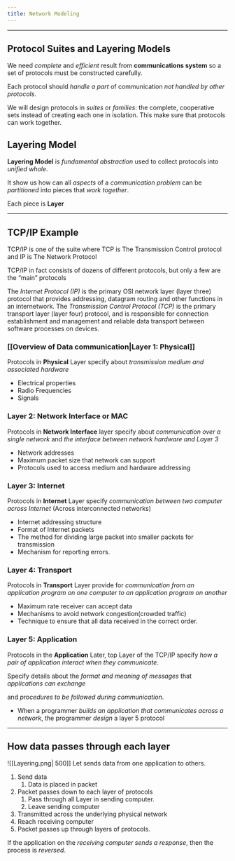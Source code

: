 ```yaml
---
title: Network Modeling
---
```


----

## Protocol Suites and Layering Models

We need *complete* and *efficient* result from **communications system** so a set of protocols must be constructed carefully.

Each protocol should *handle a part* of communication *not handled by other protocols*.

We will design protocols in *suites* or *families*: the complete, cooperative sets instead of creating each one in isolation. This make sure that protocols can work together.
## Layering Model

**Layering Model** is *fundamental abstraction* used to collect protocols into *unified whole*. 

It show us how can all *aspects* of a *communication problem* can be *partitioned* into pieces that *work together*. 

Each piece is **Layer**

----

## TCP/IP Example

TCP/IP is one of the suite where TCP is The Transmission Control protocol and IP is The Network Protocol

TCP/IP in fact consists of dozens of different protocols, but only a few are the “main” protocols

The _Internet Protocol (IP)_ is the primary OSI network layer (layer three) protocol that provides addressing, datagram routing and other functions in an internetwork. The _Transmission Control Protocol (TCP)_ is the primary transport layer (layer four) protocol, and is responsible for connection establishment and management and reliable data transport between software processes on devices.


### [[Overview of Data communication|Layer 1: Physical]]
Protocols in **Physical** Layer specify about *transmission medium and associated hardware* 

- Electrical properties
- Radio Frequencies
- Signals
### Layer 2: Network Interface or MAC
Protocols in **Network Interface** layer specify about *communication over a single network* and *the interface between network hardware and Layer 3* 

- Network addresses
- Maximum packet size that network can support
- Protocols used to access medium and hardware addressing

### Layer 3: Internet
Protocols in **Internet** Layer specify *communication between two computer across Internet* (Across interconnected networks)

- Internet addressing structure
- Format of Internet packets
- The method for dividing large packet into smaller packets for transmission
- Mechanism for reporting errors.

### Layer 4: Transport
Protocols in **Transport** Layer provide for *communication from an application program on one computer to an application program on another*

- Maximum rate receiver can accept data
- Mechanisms to avoid network congestion(crowded traffic)
- Technique to ensure that all data received in the correct order.

### Layer 5: Application
Protocols in the **Application** Later, top Layer of the TCP/IP specify *how a pair of application interact when they communicate*.

Specify details about the *format and meaning of messages* that *applications can exchange* 

and *procedures to be followed during communication*.

- When a programmer *builds an application that communicates across a network*, the programmer *design* a layer 5 protocol

----
## How data passes through each layer
![[Layering.png| 500]]
Let sends data from one application to others.

1. Send data
	1. Data is placed in packet
2. Packet passes down to each layer of protocols
	1. Pass through all Layer in sending computer.
	2. Leave sending computer
3. Transmitted across the underlying physical network
4. Reach receiving computer
5. Packet passes up through layers of protocols.

If the application on the *receiving computer sends a response*, then the process is *reversed*.
